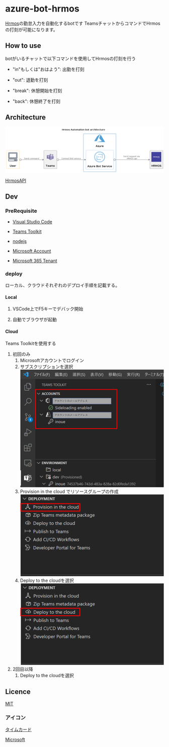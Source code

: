 # azure-bot-hrmos
[Hrmos](https://p.ieyasu.co/ULS/login)の勤怠入力を自動化するbotです
TeamsチャットからコマンドでHrmosの打刻が可能になります。

## How to use

botがいるチャットで以下コマンドを使用してHrmosの打刻を行う

- "in"もしくは"おはよう": 出勤を打刻

- "out": 退勤を打刻

- "break": 休憩開始を打刻

- "back": 休憩終了を打刻

## Architecture

![アーキテクチャ概要図](./docs/images/architecture.png)

[HrmosAPI](https://ieyasu.co/docs/api.html)

## Dev

### PreRequisite

- [Visual Studio Code](https://code.visualstudio.com/)

- [Teams Toolkit](https://docs.microsoft.com/ja-jp/microsoftteams/platform/toolkit/teams-toolkit-fundamentals)

- [nodejs](https://nodejs.org/ja/)

- [Microsoft Account](https://account.microsoft.com/account?lang=en-us)

- [Microsoft 365 Tenant](https://docs.microsoft.com/ja-jp/microsoftteams/platform/concepts/build-and-test/prepare-your-o365-tenant)

### deploy

ローカル、クラウドそれぞれのデプロイ手順を記載する。

#### Local

1. VSCode上でF5キーでデバック開始

2. 自動でブラウザが起動

#### Cloud

Teams Toolkitを使用する

1. 初回のみ
    1. Microsoftアカウントでログイン
    1. サブスクリプションを選択
    ![サブスクリプションの選択画面](./docs/images/deploy_register_account.png)
    1. Provision in the cloud でリソースグループの作成
    ![リソースグループの作成](./docs/images/deploy_provision.png)
    1. Deploy to the cloudを選択
    ![クラウドにデプロイ](./docs/images/deploy_cloud.png)
1. 2回目以降
    1. Deploy to the cloudを選択

## Licence

[MIT]()

### アイコン

[タイムカード](https://icons8.jp/)

[Microsoft](https://docs.microsoft.com/ja-jp/microsoft-365/solutions/architecture-icons-templates?view=o365-worldwide)